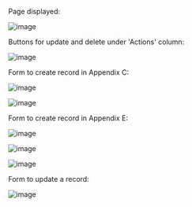 Page displayed:

![image](https://github.com/parth1314/excel_s3_crud/assets/97305249/df61878d-ac4b-4cf2-9a59-7c140abf459e)


Buttons for update and delete under 'Actions' column:

![image](https://github.com/parth1314/excel_s3_crud/assets/97305249/3e92b3cb-b96c-49d3-8ba4-b0406475f7cb)


Form to create record in Appendix C:

![image](https://github.com/parth1314/excel_s3_crud/assets/97305249/d5e40ee4-f647-4417-9c43-94e0e132566c)

![image](https://github.com/parth1314/excel_s3_crud/assets/97305249/b7f9875f-98f0-4427-8435-224933763a59)


Form to create record in Appendix E:

![image](https://github.com/parth1314/excel_s3_crud/assets/97305249/1c4f7d62-33ce-4040-b244-2bb5f985e48b)

![image](https://github.com/parth1314/excel_s3_crud/assets/97305249/3d54fb62-541b-4c59-b328-1f10d851cc24)

![image](https://github.com/parth1314/excel_s3_crud/assets/97305249/f72568df-e47d-4320-8ed4-13d67a41a60c)


Form to update a record:

![image](https://github.com/user-attachments/assets/30c927a2-d603-4c19-afa1-5d7d2ddba549)







